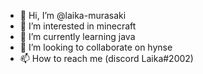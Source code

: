 - 👋 Hi, I’m @laika-murasaki
- 👀 I’m interested in minecraft
- 🌱 I’m currently learning java
- 💞️ I’m looking to collaborate on hynse
- 📫 How to reach me (discord  Laika#2002)

<!---
laika-murasaki/laika-murasaki is a ✨ special ✨ repository because its `README.md` (this file) appears on your GitHub profile.
You can click the Preview link to take a look at your changes.
--->
